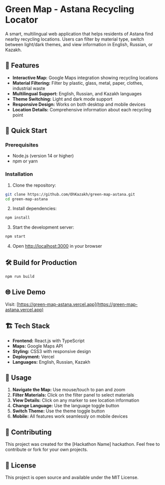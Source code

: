 # Green Map - Astana Recycling Locator

A smart, multilingual web application that helps residents of Astana find nearby recycling locations. Users can filter by material type, switch between light/dark themes, and view information in English, Russian, or Kazakh.

## 🌟 Features

- **Interactive Map:** Google Maps integration showing recycling locations
- **Material Filtering:** Filter by plastic, glass, metal, paper, clothes, industrial waste
- **Multilingual Support:** English, Russian, and Kazakh languages
- **Theme Switching:** Light and dark mode support
- **Responsive Design:** Works on both desktop and mobile devices
- **Location Details:** Comprehensive information about each recycling point

## 🚀 Quick Start

### Prerequisites
- Node.js (version 14 or higher)
- npm or yarn

### Installation
1. Clone the repository:
```bash
git clone https://github.com/OhKazakh/green-map-astana.git
cd green-map-astana
```

2. Install dependencies:
```bash
npm install
```

3. Start the development server:
```bash
npm start
```

4. Open [http://localhost:3000](http://localhost:3000) in your browser

## 🛠️ Build for Production

```bash
npm run build
```

## 🌐 Live Demo

Visit: [https://green-map-astana.vercel.app](https://green-map-astana.vercel.app)

## 🏗️ Tech Stack

- **Frontend:** React.js with TypeScript
- **Maps:** Google Maps API
- **Styling:** CSS3 with responsive design
- **Deployment:** Vercel
- **Languages:** English, Russian, Kazakh

## 📱 Usage

1. **Navigate the Map:** Use mouse/touch to pan and zoom
2. **Filter Materials:** Click on the filter panel to select materials
3. **View Details:** Click on any marker to see location information
4. **Change Language:** Use the language toggle button
5. **Switch Theme:** Use the theme toggle button
6. **Mobile:** All features work seamlessly on mobile devices

## 🤝 Contributing

This project was created for the [Hackathon Name] hackathon. Feel free to contribute or fork for your own projects.

## 📄 License

This project is open source and available under the MIT License.
